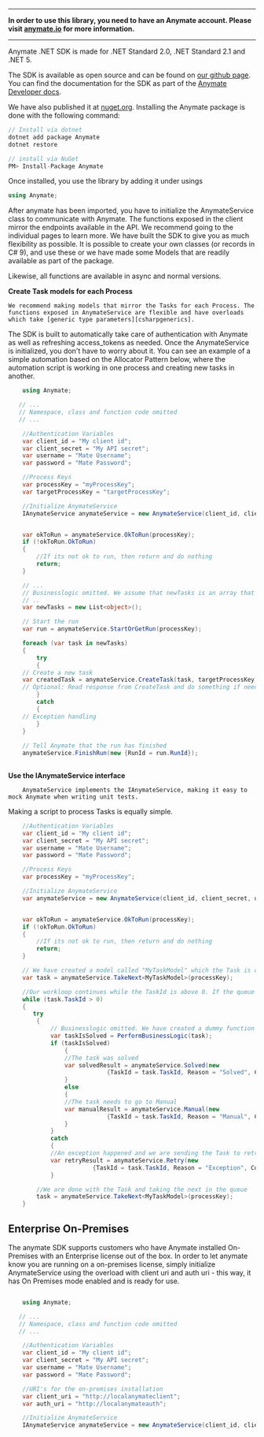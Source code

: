 
---

**In order to use this library, you need to have an Anymate account. Please visit [anymate.io](https://www.anymate.io) for more information.**

---

Anymate .NET SDK is made for .NET Standard 2.0, .NET Standard 2.1 and .NET 5. 

The SDK is available as open source and can be found on [our github page][githublink]. 
You can find the documentation for the SDK as part of the [Anymate Developer docs][anymatedocs].

We have also published it at [nuget.org][nugetlink]. Installing the Anymate package is done with the following command: 


``` C#
// Install via dotnet
dotnet add package Anymate
dotnet restore

```


``` c#
// install via NuGet
PM> Install-Package Anymate
```

Once installed, you use the library by adding it under usings

``` C#
using Anymate;
```

After anymate has been imported, you have to initialize the AnymateService class to communicate with Anymate.
The functions exposed in the client mirror the endpoints available in the API. We recommend going to the individual pages to learn more.
We have built the SDK to give you as much flexibility as possible. It is possible to create your own classes (or records in C# 9), and use these or we have made some Models that are readily available as part of the package. 

Likewise, all functions are available in async and normal versions.

**Create Task models for each Process**

    We recommend making models that mirror the Tasks for each Process. The functions exposed in AnymateService are flexible and have overloads which take [generic type parameters][csharpgenerics]. 


The SDK is built to automatically take care of authentication with Anymate as well as refreshing access_tokens as needed. Once the AnymateService is initialized, you don't have to worry about it.
You can see an example of a simple automation based on the Allocator Pattern below, where the automation script is working in one process and creating new tasks in another.

``` C#
    using Anymate;

   // ...
   // Namespace, class and function code omitted
   // ...

    //Authentication Variables
    var client_id = "My client id";
    var client_secret = "My API secret";
    var username = "Mate Username";
    var password = "Mate Password";

    //Process Keys
    var processKey = "myProcessKey";
    var targetProcessKey = "targetProcessKey";

    //Initialize AnymateService
    IAnymateService anymateService = new AnymateService(client_id, client_secret, username, password);


    var okToRun = anymateService.OkToRun(processKey);
    if (!okToRun.OkToRun)
    {
        //If its not ok to run, then return and do nothing
        return;
    }

    // ...
    // Businesslogic omitted. We assume that newTasks is an array that contains tasks ready to be created
    // ..
    var newTasks = new List<object>();

    // Start the run
    var run = anymateService.StartOrGetRun(processKey);

    foreach (var task in newTasks)
    {
        try
        {
    // Create a new task
    var createdTask = anymateService.CreateTask(task, targetProcessKey);
    // Optional: Read response from CreateTask and do something if needed
        }
        catch
        {
    // Exception handling
        }
    }
    
    // Tell Anymate that the run has finished
    anymateService.FinishRun(new {RunId = run.RunId});
    
```

**Use the IAnymateService interface**
```
    AnymateService implements the IAnymateService, making it easy to mock Anymate when writing unit tests.
```


Making a script to process Tasks is equally simple.
``` C#
    //Authentication Variables
    var client_id = "My client id";
    var client_secret = "My API secret";
    var username = "Mate Username";
    var password = "Mate Password";

    //Process Keys
    var processKey = "myProcessKey";

    //Initialize AnymateService
    var anymateService = new AnymateService(client_id, client_secret, username, password);


    var okToRun = anymateService.OkToRun(processKey);
    if (!okToRun.OkToRun)
    {
        //If its not ok to run, then return and do nothing
        return;
    }

    // We have created a model called "MyTaskModel" which the Task is created as.
    var task = anymateService.TakeNext<MyTaskModel>(processKey);

    //Our workloop continues while the TaskId is above 0. If the queue is empty, the TaskId will be -1.
    while (task.TaskId > 0)
    {            
       try
        {
            // Businesslogic omitted. We have created a dummy function to take the Task as input and return if it is solved (true) or goes to manual (false)
            var taskIsSolved = PerformBusinessLogic(task);
            if (taskIsSolved)
                {
                //The task was solved
                var solvedResult = anymateService.Solved(new
                            {TaskId = task.TaskId, Reason = "Solved", Comment = "The Task was solved"});
                }
                else
                {
                //The task needs to go to Manual
                var manualResult = anymateService.Manual(new
                            {TaskId = task.TaskId, Reason = "Manual", Comment = "The Task was sent to Manual"});
                }
            }
            catch
            {
            //An exception happened and we are sending the Task to retry
            var retryResult = anymateService.Retry(new
                        {TaskId = task.TaskId, Reason = "Exception", Comment = "Sending the Task to retry later"});
            }

        //We are done with the Task and taking the next in the queue
        task = anymateService.TakeNext<MyTaskModel>(processKey);
    }

```


## Enterprise On-Premises

The anymate SDK supports customers who have Anymate installed On-Premises with an Enterprise license out of the box.
In order to let anymate know you are running on a on-premises license, simply initialize AnymateService using the overload with client uri and auth uri - this way, it has On Premises mode enabled and is ready for use.

``` C#

    using Anymate;

   // ...
   // Namespace, class and function code omitted
   // ...

    //Authentication Variables
    var client_id = "My client id";
    var client_secret = "My API secret";
    var username = "Mate Username";
    var password = "Mate Password";

    //URI's for the on-premises installation
    var client_uri = "http://localanymateclient";
    var auth_uri = "http://localanymateauth";

    //Initialize AnymateService
    IAnymateService anymateService = new AnymateService(client_id, client_secret, username, password, client_uri, auth_uri);

```
[anymatedocs]: http://docs.anymate.io/developer/SDK/dotnet/
[githublink]: https://github.com/anymate/AnymateDotnetSDK/
[nugetlink]: https://www.nuget.org/packages/Anymate/
[csharpgenerics]: https://docs.microsoft.com/en-us/dotnet/csharp/programming-guide/generics/generic-type-parameters
